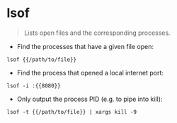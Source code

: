 # lsof

> Lists open files and the corresponding processes.

- Find the processes that have a given file open:

`lsof {{/path/to/file}}`

- Find the process that opened a local internet port:

`lsof -i :{{8080}}`

- Only output the process PID (e.g. to pipe into kill):

`lsof -t {{/path/to/file}} | xargs kill -9`
